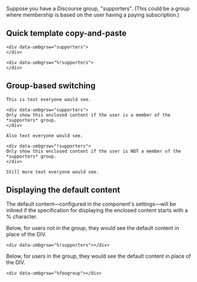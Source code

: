 Suppose you have a Discourse group, "supporters". (This could be a group where membership is based on the user having a paying subscription.)

## Quick template copy-and-paste

```
<div data-umbgrsw="supporters">
</div>

<div data-umbgrsw="%!supporters">
</div>
```

## Group-based switching

```
This is text everyone would see.

<div data-umbgrsw="supporters">
Only show this enclosed content if the user is a member of the *supporters* group.
</div>

Also text everyone would see.

<div data-umbgrsw="!supporters">
Only show this enclosed content if the user is NOT a member of the *supporters* group.
</div>

Still more text everyone would see.
```

## Displaying the default content

The default content—configured in the component's settings—will be inlined if the specification for displaying the enclosed content starts with a % character.

Below, for users not in the group, they would see the default content in place of the DIV.
```
<div data-umbgrsw="%!supporters"></div>
```

Below, for users in the group, they would see the default content in place of the DIV.
```
<div data-umbgrsw="%foogroup"></div>
```

